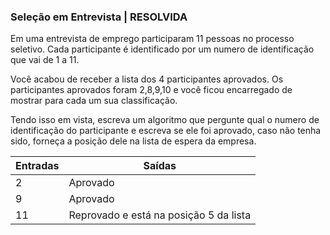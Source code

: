 ### Seleção em Entrevista | RESOLVIDA

Em uma entrevista de emprego participaram 11 pessoas no processo seletivo. Cada participante é identificado por um numero de identificação que vai de 1 a 11. 

Você acabou de receber a lista dos 4 participantes aprovados. Os participantes aprovados foram 2,8,9,10 e você ficou encarregado de mostrar para cada um sua classificação.

Tendo isso em vista, escreva um algoritmo que pergunte qual o numero de identificação do participante e escreva se ele foi aprovado, caso não tenha sido, forneça a posição dele na lista de espera da empresa.
	
Entradas|Saídas
--------|------|
2|Aprovado
9| Aprovado
11| Reprovado e está na posição 5 da lista